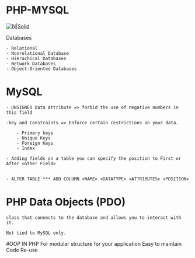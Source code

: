 # PHP-MYSQL
[![N|Solid](http://chrgroup.in/wp-content/uploads/2016/08/php-mysql-logo.png)](http://php.net/docs.php)

Databases

	- Relational
	- Nonrelational Database
	- Hierachical Databases
	- Network Databases
	- Object-Oriented Databases

# MySQL
	
	- UNSIGNED Data Attribute => forbid the use of negative numbers in this field

	-key and Constraints => Enforce certain restrictions on your data.

		- Primary keys
		- Unique Keys
		- Foreign Keys
		- Index

	- Adding fields on a table you can specify the position to First or After <other Field>

	
	- ALTER TABLE *** ADD COLUMN <NAME> <DATATYPE> <ATTRIBUTES> <POSITION>
		

# PHP Data Objects (PDO)

	class that connects to the database and allows you to interact with it.

	Not tied to MySQL only. 

#OOP IN PHP
    For modular structure for your application
    Easy to maintain
    Code Re-use 


	


